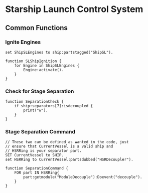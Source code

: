 # Starship Launch Control System
## Common Functions
### Ignite Engines
```
set ShipSLEngines to ship:partstagged("ShipSL").

function SLShipIgnition {
    for Engine in ShipSLEngines {
        Engine:activate().
    }
}
```
### Check for Stage Separation
```
function SeparationCheck {
    if ship:separators[7]:isdecoupled {
        print("w").
    }
}
```
### Stage Separation Command
```
// These two can be defined as wanted in the code, just
// ensure that CurrentVessel is a valid ship and
// HSRRing is your separator part.
SET CurrentVessel to SHIP.
set HSRRing to CurrentVessel:partsdubbed("HSRDecoupler").

function SeparationCommand {
    FOR part IN HSRRing{
        part:getmodule("ModuleDecouple"):Doevent("decouple").
    }
}
```
